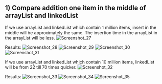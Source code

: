 ## 1) Compare addition one item in the middle of arrayList and linkedList
If we use arrayList and linkedList which contain 1 million items, insert in the middle
will be approximately the same. The insertion time in the arrayList in the arrayList will be less.
![Screenshot_27](https://user-images.githubusercontent.com/61760081/193445764-00acf8bb-d16a-4d6b-a9ff-657204e246f5.jpg)
 
Results:
![Screenshot_28](https://user-images.githubusercontent.com/61760081/193445807-b6ff1be3-cdac-4d23-9390-9d0b63d8ab2a.jpg)
![Screenshot_29](https://user-images.githubusercontent.com/61760081/193445849-a4969cc3-eb80-4d18-930c-a075bae47ab0.jpg)
![Screenshot_30](https://user-images.githubusercontent.com/61760081/193445923-3369eed4-b2c8-4f43-8bf8-a9e66a684386.jpg)
![Screenshot_31](https://user-images.githubusercontent.com/61760081/193445965-91b5245e-34a1-46dc-b8c5-a85a64c3ad28.jpg)

If we use arrayList and linkedList which contain 10 million items, linkedList will be from 22 till 70 times quicker.
![Screenshot_32](https://user-images.githubusercontent.com/61760081/193446596-8a28d6f4-2232-4ea6-98e8-705bd4652e18.jpg)

Results:
![Screenshot_33](https://user-images.githubusercontent.com/61760081/193446644-2e9b2982-6571-4593-b15e-f7b5fd213f38.jpg)
![Screenshot_34](https://user-images.githubusercontent.com/61760081/193446686-c6d8de5a-617d-4fe8-92c3-2cbe8fa83de3.jpg)
![Screenshot_35](https://user-images.githubusercontent.com/61760081/193446744-0d86f58b-bc2c-43db-9b5c-6559409187ad.jpg)